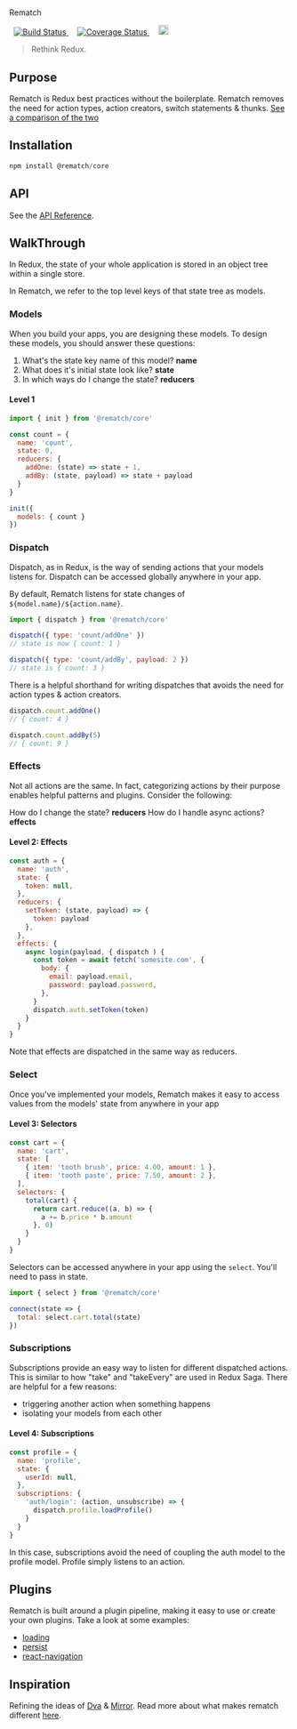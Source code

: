 #
Rematch

<p>
<a href='https://travis-ci.org/rematch/rematch' style='margin: 0 0.5rem;'>
<img src='https://travis-ci.org/rematch/rematch.svg?branch=master' alt='Build Status'/>
</a>

<a href='https://coveralls.io/github/rematch/rematch?branch=master&service=github' style='margin: 0 0.5rem;'>
<img src='https://coveralls.io/repos/github/rematch/rematch/badge.svg?branch=master&service=github' alt='Coverage Status' />
</a>

<a href='https://badge.fury.io/js/%40rematch%2Fcore' style='margin: 0 0.5rem;'>
<img src='https://badge.fury.io/js/%40rematch%2Fcore.svg' alt='npm version' height='18'>
</a>
</p>

> Rethink Redux.

## Purpose

Rematch is Redux best practices without the boilerplate. Rematch removes the need for action types, action creators, switch statements & thunks. [See a comparison of the two](./docs/purpose.md)

## Installation

```js
npm install @rematch/core
```

## API

See the [API Reference](./docs/api.md).


## WalkThrough

In Redux, the state of your whole application is stored in an object tree within a single store.

In Rematch, we refer to the top level keys of that state tree as models.

### Models

When you build your apps, you are designing these models. To design these models, you should answer these questions:

1. What's the state key name of this model? **name**
2. What does it's initial state look like? **state**
3. In which ways do I change the state? **reducers**

#### Level 1

```js
import { init } from '@rematch/core'

const count = {
  name: 'count',
  state: 0,
  reducers: {
    addOne: (state) => state + 1,
    addBy: (state, payload) => state + payload
  }
}

init({
  models: { count }
})
```

### Dispatch

Dispatch, as in Redux, is the way of sending actions that your models listens for. Dispatch can be accessed globally anywhere in your app.

By default, Rematch listens for state changes of `${model.name}/${action.name}`.

```js
import { dispatch } from '@rematch/core'

dispatch({ type: 'count/addOne' })
// state is now { count: 1 }

dispatch({ type: 'count/addBy', payload: 2 })
// state is { count: 3 }
```

There is a helpful shorthand for writing dispatches that avoids the need for action types & action creators.

```js
dispatch.count.addOne()
// { count: 4 }

dispatch.count.addBy(5)
// { count: 9 }
```

### Effects

Not all actions are the same. In fact, categorizing actions by their purpose enables helpful patterns and plugins. Consider the following:

How do I change the state? **reducers**
How do I handle async actions? **effects**

#### Level 2: Effects

```js
const auth = {
  name: 'auth',
  state: {
    token: null,
  },
  reducers: {
    setToken: (state, payload) => {
      token: payload
    },
  },
  effects: {
    async login(payload, { dispatch ) {
      const token = await fetch('somesite.com', {
        body: {
          email: payload.email,
          password: payload.password,
        },
      }
      dispatch.auth.setToken(token)
    }
  }
}
```

Note that effects are dispatched in the same way as reducers.


### Select

Once you've implemented your models, Rematch makes it easy to access values from the models' state from anywhere in your app

#### Level 3: Selectors

```js
const cart = {
  name: 'cart',
  state: [
    { item: 'tooth brush', price: 4.00, amount: 1 },
    { item: 'tooth paste', price: 7.50, amount: 2 },
  ],
  selectors: {
    total(cart) {
      return cart.reduce((a, b) => {
        a += b.price * b.amount
      }, 0)
    }
  }
}
```

Selectors can be accessed anywhere in your app using the `select`. You'll need to pass in state.

```js
import { select } from '@rematch/core'

connect(state => {
  total: select.cart.total(state)
})
```

### Subscriptions

Subscriptions provide an easy way to listen for different dispatched actions. This is similar to how "take" and "takeEvery" are used in Redux Saga. There are helpful for a few reasons:

- triggering another action when something happens
- isolating your models from each other

#### Level 4: Subscriptions

```js
const profile = {
  name: 'profile',
  state: {
    userId: null,
  },
  subscriptions: {
    'auth/login': (action, unsubscribe) => {
      dispatch.profile.loadProfile()
    }
  }
}
```

In this case, subscriptions avoid the need of coupling the auth model to the profile model. Profile simply listens to an action.

## Plugins

Rematch is built around a plugin pipeline, making it easy to use or create your own plugins. Take a look at some examples:

- [loading](./plugins/loading)
- [persist](./plugins/persist)
- [react-navigation](./plugins/react-navigation)

## Inspiration

Refining the ideas of [Dva](github.com/dvajs/dva) & [Mirror](https://github.com/mirrorjs/mirror). Read more about what makes rematch different [here](./docs/inspiration.md).